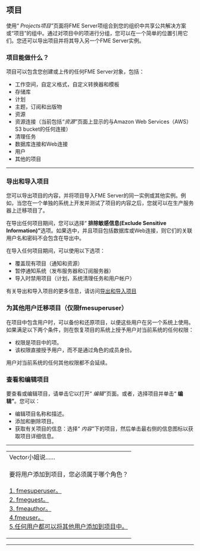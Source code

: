   <div id="readme" class="readme blob instapaper_body">
    <article class="markdown-body entry-content" itemprop="text"><h1><a id="user-content-projects" class="anchor" aria-hidden="true" href="./6.04.Projects.md#projects"></a><font style="vertical-align: inherit;"><font style="vertical-align: inherit;">项目</font></font></h1>
<p><font style="vertical-align: inherit;"><font style="vertical-align: inherit;">使用“ </font></font><em><font style="vertical-align: inherit;"><font style="vertical-align: inherit;">Projects项目”</font></font></em><font style="vertical-align: inherit;"><font style="vertical-align: inherit;">页面将FME Server项组合到您的组织中共享公共解决方案或“项目”的组中。</font><font style="vertical-align: inherit;">通过对项目中的项进行分组，您可以在一个简单的位置引用它们。</font><font style="vertical-align: inherit;">您还可以导出项目并将其导入另一个FME Server实例。</font></font></p>
<h3><a id="user-content-what-can-a-project-hold" class="anchor" aria-hidden="true" href="./6.04.Projects.md#what-can-a-project-hold"></a><font style="vertical-align: inherit;"><font style="vertical-align: inherit;">项目能做什么？</font></font></h3>
<p><font style="vertical-align: inherit;"><font style="vertical-align: inherit;">项目可以包含您创建或上传的任何FME Server对象，包括：</font></font></p>
<ul>
<li><font style="vertical-align: inherit;"><font style="vertical-align: inherit;">工作空间，自定义格式，自定义转换器和模板</font></font></li>
<li><font style="vertical-align: inherit;"><font style="vertical-align: inherit;">存储库</font></font></li>
<li><font style="vertical-align: inherit;"><font style="vertical-align: inherit;">计划</font></font></li>
<li><font style="vertical-align: inherit;"><font style="vertical-align: inherit;">主题，订阅和出版物</font></font></li>
<li><font style="vertical-align: inherit;"><font style="vertical-align: inherit;">资源</font></font></li>
<li><font style="vertical-align: inherit;"><font style="vertical-align: inherit;">资源连接（当前包括</font></font><em><font style="vertical-align: inherit;"><font style="vertical-align: inherit;">“资源”</font></font></em><font style="vertical-align: inherit;"><font style="vertical-align: inherit;">页面</font><font style="vertical-align: inherit;">上显示的与Amazon Web Services（AWS）S3 bucket的任何连接</font><font style="vertical-align: inherit;">）</font></font></li>
<li><font style="vertical-align: inherit;"><font style="vertical-align: inherit;">清理任务</font></font></li>
<li><font style="vertical-align: inherit;"><font style="vertical-align: inherit;">数据库连接和Web连接</font></font></li>
<li><font style="vertical-align: inherit;"><font style="vertical-align: inherit;">用户</font></font></li>
<li><font style="vertical-align: inherit;"><font style="vertical-align: inherit;">其他的项目</font></font></li>
</ul>
<hr>
<h3><a id="user-content-exporting-and-importing-a-project" class="anchor" aria-hidden="true" href="./6.04.Projects.md#exporting-and-importing-a-project"></a><font style="vertical-align: inherit;"><font style="vertical-align: inherit;">导出和导入项目</font></font></h3>
<p><font style="vertical-align: inherit;"><font style="vertical-align: inherit;">您可以导出项目的内容，并将项目导入FME Server的同一实例或其他实例。</font><font style="vertical-align: inherit;">例如，当您在一个单独的系统上开发并测试了项目的内容之后，您就可以在生产服务器上迁移项目了。</font></font></p>
<p><font style="vertical-align: inherit;"><font style="vertical-align: inherit;">在导出任何项目期间，您可以选择“ </font></font><strong><font style="vertical-align: inherit;"><font style="vertical-align: inherit;">排除敏感信息(Exclude Sensitive Information)”</font></font></strong><font style="vertical-align: inherit;"><font style="vertical-align: inherit;">选项。</font><font style="vertical-align: inherit;">如果选中，并且项目包括数据库或Web连接，则它们的关联用户名和密码不会包含在导出中。</font></font></p>
<p><font style="vertical-align: inherit;"><font style="vertical-align: inherit;">在导入任何项目期间，可以使用以下选项：</font></font></p>
<ul>
<li><font style="vertical-align: inherit;"><font style="vertical-align: inherit;">覆盖现有项目（通知和资源）</font></font></li>
<li><font style="vertical-align: inherit;"><font style="vertical-align: inherit;">暂停通知系统（发布服务器和订阅服务器）</font></font></li>
<li><font style="vertical-align: inherit;"><font style="vertical-align: inherit;">导入时禁用项目（计划，系统清理任务和用户帐户）</font></font></li>
</ul>
<p><font style="vertical-align: inherit;"><font style="vertical-align: inherit;">有关导出和导入项目的更多信息，请访问</font></font><a href="http://docs.safe.com/fme/html/FME_Server_Documentation/Content/WebUI/Exporting-Importing-Projects.htm" rel="nofollow"><font style="vertical-align: inherit;"><font style="vertical-align: inherit;">导出和导入项目</font></font></a></p>
<h3><a id="user-content-migrating-projects-for-other-users-fmesuperuser-only" class="anchor" aria-hidden="true" href="./6.04.Projects.md#migrating-projects-for-other-users-fmesuperuser-only"></a><font style="vertical-align: inherit;"><font style="vertical-align: inherit;">为其他用户迁移项目（仅限fmesuperuser）</font></font></h3>
<p><font style="vertical-align: inherit;"><font style="vertical-align: inherit;">在项目中包含用户时，可以备份和还原项目，以便这些用户在另一个系统上使用。</font><font style="vertical-align: inherit;">如果满足以下两个条件，则在恢复项目的系统上授予用户对当前系统的任何权限：</font></font></p>
<ul>
<li><font style="vertical-align: inherit;"><font style="vertical-align: inherit;">权限是项目中的项。</font></font></li>
<li><font style="vertical-align: inherit;"><font style="vertical-align: inherit;">该权限直接授予用户，而不是通过角色的成员身份。</font></font></li>
</ul>
<p><font style="vertical-align: inherit;"><font style="vertical-align: inherit;">用户对当前系统的任何其他权限都不会延续。</font></font></p>
<h3><a id="user-content-viewing-and-editing-projects" class="anchor" aria-hidden="true" href="./6.04.Projects.md#viewing-and-editing-projects"></a><font style="vertical-align: inherit;"><font style="vertical-align: inherit;">查看和编辑项目</font></font></h3>
<p><font style="vertical-align: inherit;"><font style="vertical-align: inherit;">要查看或编辑项目，请单击它以打开“ </font></font><em><font style="vertical-align: inherit;"><font style="vertical-align: inherit;">编辑”</font></font></em><font style="vertical-align: inherit;"><font style="vertical-align: inherit;">页面。</font><font style="vertical-align: inherit;">或者，选择项目并单击“ </font></font><strong><font style="vertical-align: inherit;"><font style="vertical-align: inherit;">编辑”</font></font></strong><font style="vertical-align: inherit;"><font style="vertical-align: inherit;">。</font><font style="vertical-align: inherit;">您可以：</font></font></p>
<ul>
<li><font style="vertical-align: inherit;"><font style="vertical-align: inherit;">编辑项目名称和描述。</font></font></li>
<li><font style="vertical-align: inherit;"><font style="vertical-align: inherit;">添加和删​​除项目。</font></font></li>
<li><font style="vertical-align: inherit;"><font style="vertical-align: inherit;">获取有关项目的信息：选择“ </font></font><em><font style="vertical-align: inherit;"><font style="vertical-align: inherit;">内容”</font></font></em><font style="vertical-align: inherit;"><font style="vertical-align: inherit;">下的项目</font><font style="vertical-align: inherit;">，然后单击最右侧的信息图标以获取项目详细信息。</font></font></li>
</ul>
<hr>

<table>
<tbody><tr>
<td>
<i></i><font style="vertical-align: inherit;"><font style="vertical-align: inherit;">
Vector小姐说......
</font></font></td>
</tr>
<tr>
<td><font style="vertical-align: inherit;"><font style="vertical-align: inherit;">

要将用户添加到项目，您必须属于哪个角色？
</font></font><br><br><a href="http://52.73.3.37/fmedatastreaming/Manual/QAResponse2017.fmw?chapter=29&amp;question=2&amp;answer=1&amp;DestDataset_TEXTLINE=C%3A%5CFMEOutput%5CQAResponse.html" rel="nofollow"><font style="vertical-align: inherit;"><font style="vertical-align: inherit;">1. fmesuperuser。</font></font></a>
<br><a href="http://52.73.3.37/fmedatastreaming/Manual/QAResponse2017.fmw?chapter=29&amp;question=2&amp;answer=2&amp;DestDataset_TEXTLINE=C%3A%5CFMEOutput%5CQAResponse.html" rel="nofollow"><font style="vertical-align: inherit;"><font style="vertical-align: inherit;">2. fmeguest。</font></font></a>
<br><a href="http://52.73.3.37/fmedatastreaming/Manual/QAResponse2017.fmw?chapter=29&amp;question=2&amp;answer=3&amp;DestDataset_TEXTLINE=C%3A%5CFMEOutput%5CQAResponse.html" rel="nofollow"><font style="vertical-align: inherit;"><font style="vertical-align: inherit;">3. fmeauthor。</font></font></a>
<br><a href="http://52.73.3.37/fmedatastreaming/Manual/QAResponse2017.fmw?chapter=29&amp;question=2&amp;answer=4&amp;DestDataset_TEXTLINE=C%3A%5CFMEOutput%5CQAResponse.html" rel="nofollow"><font style="vertical-align: inherit;"><font style="vertical-align: inherit;">4.fmeuser。</font></font></a>
<br><a href="http://52.73.3.37/fmedatastreaming/Manual/QAResponse2017.fmw?chapter=29&amp;question=2&amp;answer=5&amp;DestDataset_TEXTLINE=C%3A%5CFMEOutput%5CQAResponse.html" rel="nofollow"><font style="vertical-align: inherit;"><font style="vertical-align: inherit;">5.任何用户都可以将其他用户添加到项目中。</font></font></a>

</td>
</tr>
</tbody></table>
<hr>
</article>
  </div>
